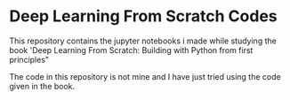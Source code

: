 # Deep Learning From Scratch Codes

This repository contains the jupyter notebooks i made while studying the book 'Deep Learning From Scratch: Building with Python from first principles"

The code in this repository is not mine and I have just tried using the code given in the book.
